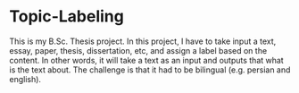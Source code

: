 # Topic-Labeling
This is my B.Sc. Thesis project. In this project, I have to take input a text, essay, paper, thesis, dissertation, etc, and assign a label based on the content. In other words, it will take a text as an input and outputs that what is the text about. The challenge is that it had to be bilingual (e.g. persian and english).

